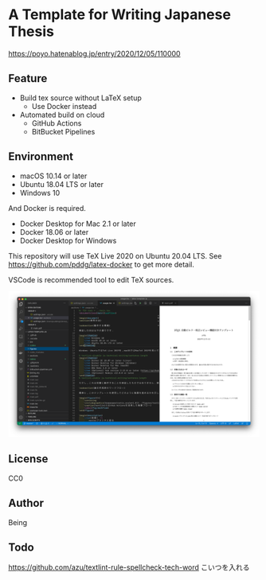 # A Template for Writing Japanese Thesis

<https://poyo.hatenablog.jp/entry/2020/12/05/110000>

## Feature

* Build tex source without LaTeX setup
  - Use Docker instead
* Automated build on cloud
  - GitHub Actions
  - BitBucket Pipelines

## Environment

* macOS 10.14 or later
* Ubuntu 18.04 LTS or later
* Windows 10

And Docker is required.

* Docker Desktop for Mac 2.1 or later
* Docker 18.06 or later
* Docker Desktop for Windows

This repository will use TeX Live 2020 on Ubuntu 20.04 LTS. See https://github.com/pddg/latex-docker to get more detail.

VSCode is recommended tool to edit TeX sources.

![demo](figures/screenshot.png)

## License

CC0

## Author

Being

## Todo

<https://github.com/azu/textlint-rule-spellcheck-tech-word>
こいつを入れる
